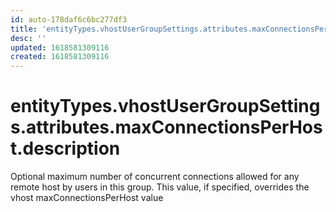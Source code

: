 ```yaml
---
id: auto-178daf6c6bc277df3
title: 'entityTypes.vhostUserGroupSettings.attributes.maxConnectionsPerHost.description'
desc: ''
updated: 1618581309116
created: 1618581309116
---
```

# entityTypes.vhostUserGroupSettings.attributes.maxConnectionsPerHost.description

Optional maximum number of concurrent connections allowed for any remote host by users in this group. This value, if specified, overrides the vhost maxConnectionsPerHost value